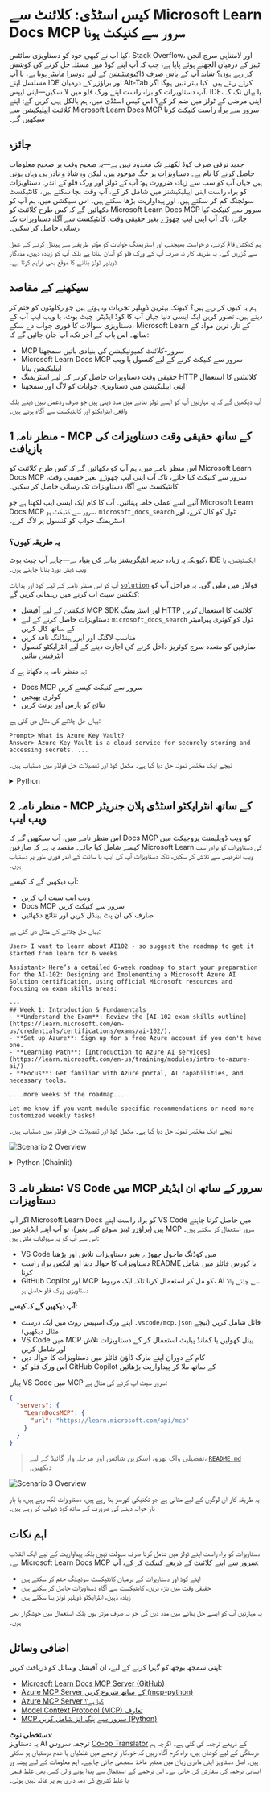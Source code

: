<!--
CO_OP_TRANSLATOR_METADATA:
{
  "original_hash": "4319d291c9d124ecafea52b3d04bfa0e",
  "translation_date": "2025-07-14T06:18:44+00:00",
  "source_file": "09-CaseStudy/docs-mcp/README.md",
  "language_code": "ur"
}
-->
# کیس اسٹڈی: کلائنٹ سے Microsoft Learn Docs MCP سرور سے کنیکٹ ہونا

کیا آپ نے کبھی خود کو دستاویزی سائٹس، Stack Overflow، اور لامتناہی سرچ انجن ٹیبز کے درمیان الجھتے ہوئے پایا ہے، جب کہ آپ اپنے کوڈ میں مسئلہ حل کرنے کی کوشش کر رہے ہوں؟ شاید آپ کے پاس صرف ڈاکیومنٹیشن کے لیے دوسرا مانیٹر ہوتا ہے، یا آپ مسلسل اپنے IDE اور براؤزر کے درمیان Alt-Tab کرتے رہتے ہیں۔ کیا بہتر نہیں ہوگا اگر آپ دستاویزات کو براہ راست اپنے ورک فلو میں لا سکیں—اپنی ایپس، IDE، یا یہاں تک کہ اپنی مرضی کے ٹولز میں ضم کر کے؟ اس کیس اسٹڈی میں، ہم بالکل یہی کریں گے: اپنے کلائنٹ ایپلیکیشن سے Microsoft Learn Docs MCP سرور سے براہ راست کنیکٹ کرنا سیکھیں گے۔

## جائزہ

جدید ترقی صرف کوڈ لکھنے تک محدود نہیں ہے—یہ صحیح وقت پر صحیح معلومات حاصل کرنے کا نام ہے۔ دستاویزات ہر جگہ موجود ہیں، لیکن وہ شاذ و نادر ہی وہاں ہوتی ہیں جہاں آپ کو سب سے زیادہ ضرورت ہو: آپ کے ٹولز اور ورک فلو کے اندر۔ دستاویزات کو براہ راست اپنی ایپلیکیشنز میں شامل کر کے، آپ وقت بچا سکتے ہیں، کانٹیکسٹ سوئچنگ کم کر سکتے ہیں، اور پیداواریت بڑھا سکتے ہیں۔ اس سیکشن میں، ہم آپ کو دکھائیں گے کہ کس طرح کلائنٹ کو Microsoft Learn Docs MCP سرور سے کنیکٹ کیا جائے، تاکہ آپ اپنی ایپ چھوڑے بغیر حقیقی وقت، کانٹیکسٹ سے آگاہ دستاویزات تک رسائی حاصل کر سکیں۔

ہم کنکشن قائم کرنے، درخواست بھیجنے، اور اسٹریمنگ جوابات کو مؤثر طریقے سے ہینڈل کرنے کے عمل سے گزریں گے۔ یہ طریقہ کار نہ صرف آپ کے ورک فلو کو آسان بناتا ہے بلکہ آپ کو زیادہ ذہین، مددگار ڈویلپر ٹولز بنانے کا موقع بھی فراہم کرتا ہے۔

## سیکھنے کے مقاصد

ہم یہ کیوں کر رہے ہیں؟ کیونکہ بہترین ڈویلپر تجربات وہ ہوتے ہیں جو رکاوٹوں کو ختم کر دیتے ہیں۔ تصور کریں ایک ایسی دنیا جہاں آپ کا کوڈ ایڈیٹر، چیٹ بوٹ، یا ویب ایپ آپ کے دستاویزی سوالات کا فوری جواب دے سکے، Microsoft Learn کے تازہ ترین مواد کے ساتھ۔ اس باب کے آخر تک، آپ جان جائیں گے کہ:

- MCP سرور-کلائنٹ کمیونیکیشن کی بنیادی باتیں سمجھنا
- Microsoft Learn Docs MCP سرور سے کنیکٹ کرنے کے لیے کنسول یا ویب ایپلیکیشن بنانا
- حقیقی وقت دستاویزات حاصل کرنے کے لیے اسٹریمنگ HTTP کلائنٹس کا استعمال
- اپنی ایپلیکیشن میں دستاویزی جوابات کو لاگ اور سمجھنا

آپ دیکھیں گے کہ یہ مہارتیں آپ کو ایسے ٹولز بنانے میں مدد دیتی ہیں جو صرف ردعمل نہیں دیتے بلکہ واقعی انٹرایکٹو اور کانٹیکسٹ سے آگاہ ہوتے ہیں۔

## منظر نامہ 1 - MCP کے ساتھ حقیقی وقت دستاویزات کی بازیافت

اس منظر نامے میں، ہم آپ کو دکھائیں گے کہ کس طرح کلائنٹ کو Microsoft Learn Docs MCP سرور سے کنیکٹ کیا جائے، تاکہ آپ اپنی ایپ چھوڑے بغیر حقیقی وقت، کانٹیکسٹ سے آگاہ دستاویزات تک رسائی حاصل کر سکیں۔

آئیے اسے عملی جامہ پہنائیں۔ آپ کا کام ایک ایسی ایپ لکھنا ہے جو Microsoft Learn Docs MCP سرور سے کنیکٹ ہو، `microsoft_docs_search` ٹول کو کال کرے، اور اسٹریمنگ جواب کو کنسول پر لاگ کرے۔

### یہ طریقہ کیوں؟
کیونکہ یہ زیادہ جدید انٹیگریشنز بنانے کی بنیاد ہے—چاہے آپ چیٹ بوٹ، IDE ایکسٹینشن، یا ویب ڈیش بورڈ بنانا چاہتے ہوں۔

آپ کو اس منظر نامے کے لیے کوڈ اور ہدایات [`solution`](./solution/README.md) فولڈر میں ملیں گی۔ یہ مراحل آپ کو کنکشن سیٹ اپ کرنے میں رہنمائی کریں گے:
- کنکشن کے لیے آفیشل MCP SDK اور اسٹریمنگ HTTP کلائنٹ کا استعمال کریں
- دستاویزات حاصل کرنے کے لیے `microsoft_docs_search` ٹول کو کوئری پیرامیٹر کے ساتھ کال کریں
- مناسب لاگنگ اور ایرر ہینڈلنگ نافذ کریں
- صارفین کو متعدد سرچ کوئریز داخل کرنے کی اجازت دینے کے لیے انٹرایکٹو کنسول انٹرفیس بنائیں

یہ منظر نامہ یہ دکھاتا ہے کہ:
- Docs MCP سرور سے کنیکٹ کیسے کریں
- کوئری بھیجیں
- نتائج کو پارس اور پرنٹ کریں

یہاں حل چلانے کی مثال دی گئی ہے:

```
Prompt> What is Azure Key Vault?
Answer> Azure Key Vault is a cloud service for securely storing and accessing secrets. ...
```

نیچے ایک مختصر نمونہ حل دیا گیا ہے۔ مکمل کوڈ اور تفصیلات حل فولڈر میں دستیاب ہیں۔

<details>
<summary>Python</summary>

```python
import asyncio
from mcp.client.streamable_http import streamablehttp_client
from mcp import ClientSession

async def main():
    async with streamablehttp_client("https://learn.microsoft.com/api/mcp") as (read_stream, write_stream, _):
        async with ClientSession(read_stream, write_stream) as session:
            await session.initialize()
            result = await session.call_tool("microsoft_docs_search", {"query": "Azure Functions best practices"})
            print(result.content)

if __name__ == "__main__":
    asyncio.run(main())
```

- مکمل نفاذ اور لاگنگ کے لیے، [`scenario1.py`](../../../../09-CaseStudy/docs-mcp/solution/python/scenario1.py) دیکھیں۔
- انسٹالیشن اور استعمال کی ہدایات کے لیے، اسی فولڈر میں موجود [`README.md`](./solution/python/README.md) فائل دیکھیں۔
</details>

## منظر نامہ 2 - MCP کے ساتھ انٹرایکٹو اسٹڈی پلان جنریٹر ویب ایپ

اس منظر نامے میں، آپ سیکھیں گے کہ Docs MCP کو ویب ڈویلپمنٹ پروجیکٹ میں کیسے شامل کیا جائے۔ مقصد یہ ہے کہ صارفین Microsoft Learn کی دستاویزات کو براہ راست ویب انٹرفیس سے تلاش کر سکیں، تاکہ دستاویزات آپ کی ایپ یا سائٹ کے اندر فوری طور پر دستیاب ہوں۔

آپ دیکھیں گے کہ کیسے:
- ویب ایپ سیٹ اپ کریں
- Docs MCP سرور سے کنیکٹ کریں
- صارف کی ان پٹ ہینڈل کریں اور نتائج دکھائیں

یہاں حل چلانے کی مثال دی گئی ہے:

```
User> I want to learn about AI102 - so suggest the roadmap to get it started from learn for 6 weeks

Assistant> Here’s a detailed 6-week roadmap to start your preparation for the AI-102: Designing and Implementing a Microsoft Azure AI Solution certification, using official Microsoft resources and focusing on exam skills areas:

---
## Week 1: Introduction & Fundamentals
- **Understand the Exam**: Review the [AI-102 exam skills outline](https://learn.microsoft.com/en-us/credentials/certifications/exams/ai-102/).
- **Set up Azure**: Sign up for a free Azure account if you don't have one.
- **Learning Path**: [Introduction to Azure AI services](https://learn.microsoft.com/en-us/training/modules/intro-to-azure-ai/)
- **Focus**: Get familiar with Azure portal, AI capabilities, and necessary tools.

....more weeks of the roadmap...

Let me know if you want module-specific recommendations or need more customized weekly tasks!
```

نیچے ایک مختصر نمونہ حل دیا گیا ہے۔ مکمل کوڈ اور تفصیلات حل فولڈر میں دستیاب ہیں۔

![Scenario 2 Overview](../../../../translated_images/scenario2.0c92726d5cd81f68238e5ba65f839a0b300d5b74b8ca7db28bc8f900c3e7d037.ur.png)

<details>
<summary>Python (Chainlit)</summary>

Chainlit ایک فریم ورک ہے جو بات چیت پر مبنی AI ویب ایپس بنانے کے لیے ہے۔ یہ انٹرایکٹو چیٹ بوٹس اور اسسٹنٹس بنانے کو آسان بناتا ہے جو MCP ٹولز کو کال کر کے حقیقی وقت میں نتائج دکھا سکتے ہیں۔ یہ تیز پروٹوٹائپنگ اور صارف دوست انٹرفیس کے لیے مثالی ہے۔

```python
import chainlit as cl
import requests

MCP_URL = "https://learn.microsoft.com/api/mcp"

@cl.on_message
def handle_message(message):
    query = {"question": message}
    response = requests.post(MCP_URL, json=query)
    if response.ok:
        result = response.json()
        cl.Message(content=result.get("answer", "No answer found.")).send()
    else:
        cl.Message(content="Error: " + response.text).send()
```

- مکمل نفاذ کے لیے، [`scenario2.py`](../../../../09-CaseStudy/docs-mcp/solution/python/scenario2.py) دیکھیں۔
- سیٹ اپ اور چلانے کی ہدایات کے لیے، [`README.md`](./solution/python/README.md) دیکھیں۔
</details>

## منظر نامہ 3: VS Code میں MCP سرور کے ساتھ ان ایڈیٹر دستاویزات

اگر آپ Microsoft Learn Docs کو براہ راست اپنے VS Code میں حاصل کرنا چاہتے ہیں (براؤزر ٹیبز سوئچ کیے بغیر)، تو آپ اپنے ایڈیٹر میں MCP سرور استعمال کر سکتے ہیں۔ اس سے آپ کو یہ سہولیات ملتی ہیں:
- VS Code میں کوڈنگ ماحول چھوڑے بغیر دستاویزات تلاش اور پڑھنا
- دستاویزات کا حوالہ دینا اور لنکس براہ راست README یا کورس فائلز میں شامل کرنا
- GitHub Copilot اور MCP کو مل کر استعمال کرنا تاکہ ایک مربوط، AI سے چلنے والا دستاویزی ورک فلو حاصل ہو

**آپ دیکھیں گے کہ کیسے:**
- اپنے ورک اسپیس روٹ میں ایک درست `.vscode/mcp.json` فائل شامل کریں (نیچے مثال دیکھیں)
- VS Code میں MCP پینل کھولیں یا کمانڈ پیلیٹ استعمال کر کے دستاویزات تلاش اور شامل کریں
- کام کے دوران اپنے مارک ڈاؤن فائلز میں دستاویزات کا حوالہ دیں
- اس ورک فلو کو GitHub Copilot کے ساتھ ملا کر پیداواریت بڑھائیں

یہاں VS Code میں MCP سرور سیٹ اپ کرنے کی مثال ہے:

```json
{
  "servers": {
    "LearnDocsMCP": {
      "url": "https://learn.microsoft.com/api/mcp"
    }
  }
}
```

</details>

> تفصیلی واک تھرو، اسکرین شاٹس اور مرحلہ وار گائیڈ کے لیے، [`README.md`](./solution/scenario3/README.md) دیکھیں۔

![Scenario 3 Overview](../../../../translated_images/step4-prompt-chat.12187bb001605efc5077992b621f0fcd1df12023c5dce0464f8eb8f3d595218f.ur.png)

یہ طریقہ کار ان لوگوں کے لیے مثالی ہے جو تکنیکی کورسز بنا رہے ہیں، دستاویزات لکھ رہے ہیں، یا بار بار حوالہ دینے کی ضرورت کے ساتھ کوڈ ڈیولپ کر رہے ہیں۔

## اہم نکات

دستاویزات کو براہ راست اپنے ٹولز میں شامل کرنا صرف سہولت نہیں بلکہ پیداواریت کے لیے ایک انقلاب ہے۔ Microsoft Learn Docs MCP سرور سے اپنے کلائنٹ کے ذریعے کنیکٹ کر کے، آپ:

- اپنے کوڈ اور دستاویزات کے درمیان کانٹیکسٹ سوئچنگ ختم کر سکتے ہیں
- حقیقی وقت میں تازہ ترین، کانٹیکسٹ سے آگاہ دستاویزات حاصل کر سکتے ہیں
- زیادہ ذہین، انٹرایکٹو ڈویلپر ٹولز بنا سکتے ہیں

یہ مہارتیں آپ کو ایسے حل بنانے میں مدد دیں گی جو نہ صرف مؤثر ہوں بلکہ استعمال میں خوشگوار بھی ہوں۔

## اضافی وسائل

اپنی سمجھ بوجھ کو گہرا کرنے کے لیے، ان آفیشل وسائل کو دریافت کریں:

- [Microsoft Learn Docs MCP Server (GitHub)](https://github.com/MicrosoftDocs/mcp)
- [Azure MCP Server کے ساتھ شروع کریں (mcp-python)](https://learn.microsoft.com/en-us/azure/developer/azure-mcp-server/get-started#create-the-python-app)
- [Azure MCP Server کیا ہے؟](https://learn.microsoft.com/en-us/azure/developer/azure-mcp-server/)
- [Model Context Protocol (MCP) تعارف](https://modelcontextprotocol.io/introduction)
- [MCP سرور سے پلگ انز شامل کریں (Python)](https://learn.microsoft.com/en-us/semantic-kernel/concepts/plugins/adding-mcp-plugins)

**دستخطی نوٹ**:  
یہ دستاویز AI ترجمہ سروس [Co-op Translator](https://github.com/Azure/co-op-translator) کے ذریعے ترجمہ کی گئی ہے۔ اگرچہ ہم درستگی کے لیے کوشاں ہیں، براہ کرم آگاہ رہیں کہ خودکار ترجمے میں غلطیاں یا عدم درستیاں ہو سکتی ہیں۔ اصل دستاویز اپنی مادری زبان میں معتبر ماخذ سمجھی جانی چاہیے۔ اہم معلومات کے لیے پیشہ ور انسانی ترجمہ کی سفارش کی جاتی ہے۔ اس ترجمے کے استعمال سے پیدا ہونے والی کسی بھی غلط فہمی یا غلط تشریح کی ذمہ داری ہم پر عائد نہیں ہوتی۔
